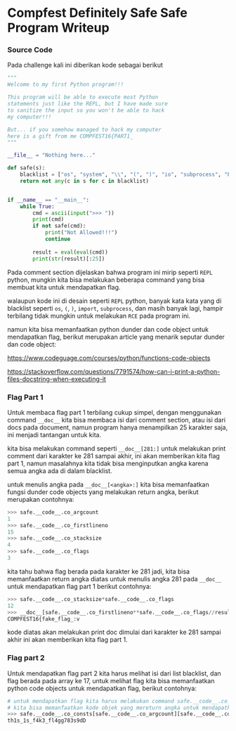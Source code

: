 # Compfest Definitely Safe Safe Program Writeup

### Source Code

Pada challenge kali ini diberikan kode sebagai berikut

```python
"""
Welcome to my first Python program!!!

This program will be able to execute most Python
statements just like the REPL, but I have made sure
to sanitize the input so you won't be able to hack
my computer!!!

But... if you somehow managed to hack my computer
here is a gift from me COMPFEST16{PART1_
"""

__file__ = "Nothing here..."

def safe(s):
    blacklist = ["os", "system", "\\", "(", ")", "io", "subprocess", "Popen", "=", "0", "1", "2", "+", "3", "4", "5", "PART2}","6", "7", "8", "9", "import", "-", "globals", "locals", "vars"]
    return not any(c in s for c in blacklist)


if __name__ == "__main__":
    while True:
        cmd = ascii(input(">>> "))
        print(cmd)
        if not safe(cmd):
            print("Not Allowed!!!")
            continue
            
        result = eval(eval(cmd))
        print(str(result)[:25])


```
Pada comment section dijelaskan bahwa program ini mirip seperti `REPL` python,  mungkin kita bisa melakukan beberapa command yang bisa membuat kita untuk mendapatkan flag. 

walaupun kode ini di desain seperti `REPL` python, banyak kata kata yang di blacklist seperti `os`, `(`, `)`, `import`, `subprocess`, dan masih banyak lagi, hampir terbilang tidak mungkin untuk melakukan `RCE` pada program ini.

namun kita bisa memanfaatkan python dunder dan code object untuk mendapatkan flag, berikut merupakan article yang menarik seputar dunder dan code object:

https://www.codeguage.com/courses/python/functions-code-objects

https://stackoverflow.com/questions/7791574/how-can-i-print-a-python-files-docstring-when-executing-it

### Flag Part 1

Untuk membaca flag part 1 terbilang cukup simpel, dengan menggunakan command `__doc__` kita bisa membaca isi dari comment section, atau isi dari docs pada document, namun program hanya menampilkan 25 karakter saja, ini menjadi tantangan untuk kita.

kita bisa melakukan command seperti `__doc__[281:]` untuk melakukan print comment  dari karakter ke 281 sampai akhir, ini akan memberikan kita flag part 1, namun masalahnya kita tidak bisa menginputkan angka karena semua angka ada di dalam blacklist.

untuk menulis angka pada `__doc__[<angka>:]` kita bisa memanfaatkan fungsi dunder code objects yang melakukan return angka, berikut merupakan contohnya:

```python
>>> safe.__code__.co_argcount
1
>>> safe.__code__.co_firstlineno
15
>>> safe.__code__.co_stacksize
4
>>> safe.__code__.co_flags
3
```
kita tahu bahwa flag berada pada karakter ke 281 jadi, kita bisa memanfaatkan return angka diatas untuk menulis angka 281 pada `__doc__` untuk mendapatkan flag part 1 berikut contohnya:
```python
>>> safe.__code__.co_stacksize*safe.__code__.co_flags
12
>>> __doc__[safe.__code__.co_firstlineno**safe.__code__.co_flags//result:]
COMPFEST16{fake_flag_:v
```

kode diatas akan melakukan print doc dimulai dari karakter ke 281 sampai akhir ini akan memberikan kita flag part 1.

### Flag part 2
Untuk mendapatkan flag part 2 kita harus melihat isi dari list blacklist, dan flag berada pada array ke 17, untuk melihat flag kita bisa memanfaatkan python code objects untuk mendapatkan flag, berikut contohnya:

```python
# untuk mendapatkan flag kita harus melakukan command safe.__code__.co_varnames[1][17]
# kita bisa memanfaatkan kode objek yang mereturn angka untuk mendapatkan flag
>>> safe.__code__.co_consts[safe.__code__.co_argcount][safe.__code__.co_stacksize*safe.__code__.co_stacksize]
th1s_1s_f4k3_fl4gg783s9dD
```












